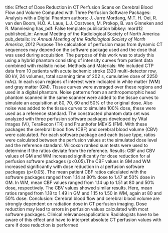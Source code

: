 title: Effect of Dose Reduction in CT Perfusion Scans on Cerebral Blood Flow and Volume Computed with Three Perfusion Software Packages: Analysis with a Digital Phantom
authors: J. Jurre Mordang, M.T. H. Oei, R. van den Boom, H.O. A. Laue, L.J. Oostveen, M. Prokop, B. van Ginneken and R. Manniesing
has_pdf: False
template: publication
bibkey: mord12
published_in: Annual Meeting of the Radiological Society of North America
pub_details: in: <i>Annual Meeting of the Radiological Society of North America</i>, 2012
Purpose The calculation of perfusion maps from dynamic CT sequences may depend on the software package used and the dose that was used during acquisition. The purpose of this work was to study this using a hybrid phantom consisting of intensity curves from patient data combined with realistic noise. Methods and Materials: We included CTP data from 10 patients with acute ischemic stroke (320 multi-detector row, 80 kV, 24 volumes, total scanning time of 202 s, cumulative dose of 2250 mAs). In each scan regions of interest were indicated in white matter (WM) and gray matter (GM). Tissue curves were averaged over these regions and used in a digital phantom. Noise patterns from an anthropomorphic head phantom scanned in the same scanner were added to the tissue curves to simulate an acquisition at 80, 70, 60 and 50% of the original dose. Also noise was added to the tissue curves to simulate 100% dose, these were used as a reference standard. The constructed phantom data set was analyzed with three perfusion software packages developed by Vital Images (VI), TeraRecon (TR) and Fraunhofer MEVIS (FM). With these packages the cerebral blood flow (CBF) and cerebral blood volume (CBV) were calculated. For each software package and each tissue type, ratios were calculated between the perfusion values at the simulated dose level and the reference standard. Wilcoxon ranked sum tests were used to determine if the ratios deviate from the reference. Results: CBF and CBV values of GM and WM increased significantly for dose reduction for al perfusion software packages (p<0.05).The CBF values in GM and WM increased significantly with dose reduction in al perfusion software packages (p<0.05). The mean patient CBF ratios calculated with the software packages ranged from 1.14 at 80% dose to 1.47 at 50% dose in GM. In WM, mean CBF values ranged from 1.14 up to 1.51 at 80 and 50% dose, respectively. The CBV values showed similar results. Here, mean ratios ranged from 1.18 to 1.49 in GM and 1.15 to 1.50 in WM, again at 80 and 50% dose. Conclusion: Cerebral blood flow and cerebral blood volume are strongly dependent on radiation dose in CT perfusion imaging. Dose reduction may lead to errors in perfusion values calculated with most software packages. Clinical relevance/application: Radiologists have to be aware of this effect and have to interpret absolute CT perfusion values with care if dose reduction is performed

